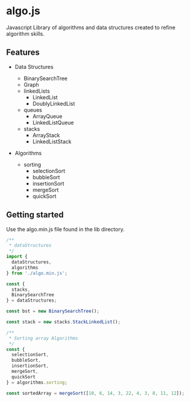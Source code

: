 # algo.js
Javascript Library of algorithms and data structures created to refine algorithm skills.

## Features

* Data Structures
  - BinarySearchTree
  - Graph
  - linkedLists
    - LinkedList
    - DoublyLinkedList
  - queues
    - ArrayQueue
    - LinkedListQueue
  - stacks
    - ArrayStack
    - LinkedListStack

* Algorithms
  - sorting
    - selectionSort
    - bubbleSort
    - insertionSort
    - mergeSort
    - quickSort

## Getting started
Use the algo.min.js file found in the lib directory.

```js
/**
 * dataStructures
 */
import {
  dataStructures,
  algorithms
} from './algo.min.js';

const {
  stacks,
  BinarySearchTree
} = dataStructures;

const bst = new BinarySearchTree();

const stack = new stacks.StackLinkedList();

/**
 * Sorting array Algorithms
 */
const {
  selectionSort,
  bubbleSort,
  insertionSort,
  mergeSort,
  quickSort
} = algorithms.sorting;

const sortedArray = mergeSort([10, 6, 14, 3, 22, 4, 3, 8, 11, 12]);

```
